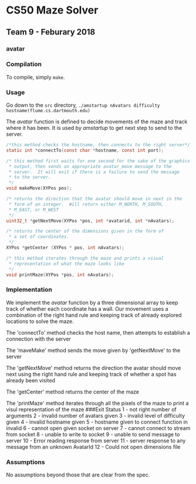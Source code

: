 # CS50 Maze Solver

## Team 9 - Feburary 2018

### avatar

### Compilation

To compile, simply `make`.

### Usage
Go down to the `src` directory, 
```./amstartup nAvatars difficulty hostname(flume.cs.dartmouth.edu)```

The *avatar* function is defined to decide movements of the maze and track where it has been. It is used by *amstartup* to get next step to send to the server.

```c
/*this method checks the hostname, then connects to the right server*/
static int *connectTo(const char *hostname, const int port);

/* this method first waits for one second for the sake of the graphics                       
 * output, then sends an appropriate avatar_move message to the                              
 * server.  It will exit if there is a failure to send the message                           
 * to the server.                                                                            
 */
void makeMove(XYPos pos);

/* returns the direction that the avatar should move in next in the                          
 * form of an integer.  Will return either M_NORTH, M_SOUTH,                                 
 * M_EAST, or M_WEST                                                                         
 */
uint32_t *getNextMove(XYPos *pos, int *avatarid, int *nAvatars);

/* returns the center of the dimensions given in the form of
 * a set of coordinates.
 */
XYPos *getCenter (XYPos * pos, int nAvatars);

/* this method iterates through the maze and prints a visual
 * representation of what the maze looks like
 */
void printMaze(XYPos *pos, int nAvatars);
```

### Implementation

We implement the *avatar* function by a three dimensional array to keep track of whether each coordinate has a wall. Our movement uses a combination of the right hand rule and keeping track of already explored locations to solve the maze.

The 'connectTo' method checks the host name, then attempts to establish a connection with the server

The 'maveMake' method sends the move given by 'getNextMove' to the server

The 'getNextMove' method returns the direction the avatar should move next using the right hand rule and keeping track of whether a spot has already been visited

The 'getCenter' method returns the center of the maze

The 'printMaze' method iterates through all the pixels of the maze to print a visul representation of the maze
###Exit Status
1 - not right number of arguments
2 - invalid number of avatars given
3 - invalid level of difficulty given
4 - invalid hostname given
5 - hostname given to connect function in invalid
6 - cannot open given socket on server
7 - cannot connect to stream from socket
8 - unable to write to socket
9 -  unable to send message to server
10 - Error reading response from server
11 - server response to any message from an unknown AvatarId
12 - Could not open dimensions file


### Assumptions

No assumptions beyond those that are clear from the spec.

